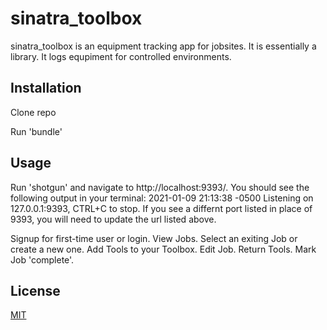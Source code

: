 # sinatra_toolbox

sinatra_toolbox is an equipment tracking app for jobsites. It is essentially a library. It logs equpiment for controlled environments.

## Installation
Clone repo

Run 'bundle'


## Usage
Run 'shotgun' and navigate to http://localhost:9393/. You should see the following output in your terminal: 2021-01-09 21:13:38 -0500 Listening on 127.0.0.1:9393, CTRL+C to stop. If you see a differnt port listed in place of 9393, you will need to update the url listed above.

Signup for first-time user or login. View Jobs. Select an exiting Job or create a new one. Add Tools to your Toolbox. Edit Job. Return Tools. Mark Job 'complete'.

## License
[MIT](https://choosealicense.com/licenses/mit/)